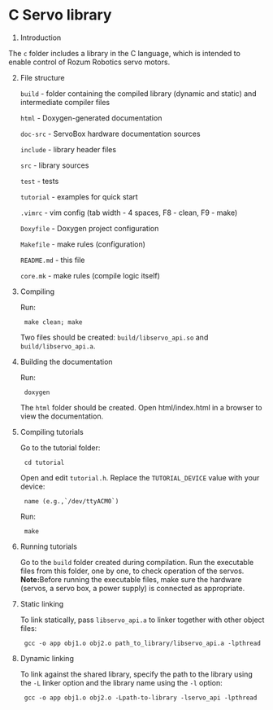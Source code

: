 # C Servo library

1. Introduction

The `c` folder includes a library in the C language, which is intended to enable control of Rozum Robotics servo motors.

2. File structure

    `build` - folder containing the compiled library (dynamic and static) and
              intermediate compiler files
        
    `html` - Doxygen-generated documentation

    `doc-src` - ServoBox hardware documentation sources
    
    `include` - library header files
    
    `src` - library sources
    
    `test` - tests
    
    `tutorial` - examples for quick start
    
    `.vimrc` - vim config (tab width - 4 spaces, F8 - clean, F9 - make)
    
    `Doxyfile` - Doxygen project configuration
    
    `Makefile` - make rules (configuration)
    
    `README.md` - this file
    
    `core.mk` - make rules (compile logic itself)

3. Compiling

    Run:
    
        make clean; make
        
    Two files should be created: `build/libservo_api.so` and `build/libservo_api.a`.

4. Building the documentation

    Run:
    
        doxygen
        
    The `html` folder should be created. Open html/index.html in a browser to view the
    documentation.

5. Compiling tutorials

    Go to the tutorial folder:
    
        cd tutorial
        
    Open and edit `tutorial.h`. Replace the `TUTORIAL_DEVICE` value with your device:
    
        name (e.g.,`/dev/ttyACM0`)
        
    Run:
    
        make

5. Running tutorials

    Go to the `build` folder created during compilation. Run the executable files from this folder, one by one,
    to check operation of the servos.
    <b>Note:</b>Before running the executable files, make sure the hardware (servos, a servo box, a power supply) is connected as appropriate.

6. Static linking

    To link statically, pass `libservo_api.a` to linker together with other 
    object files:
    
        gcc -o app obj1.o obj2.o path_to_library/libservo_api.a -lpthread
        
7. Dynamic linking

    To link against the shared library, specify the path to the library using the `-L` linker
    option and the library name using the `-l` option:
    
        gcc -o app obj1.o obj2.o -Lpath-to-library -lservo_api -lpthread
        
   
